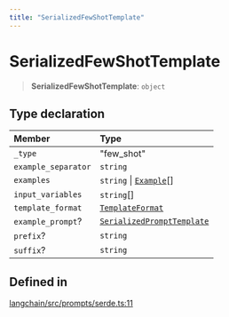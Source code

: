 ```yaml
---
title: "SerializedFewShotTemplate"
---
```


# SerializedFewShotTemplate

> **SerializedFewShotTemplate**: `object`

## Type declaration

| Member              | Type                                                      |
| :------------------ | :-------------------------------------------------------- |
| `_type`             | "few_shot"                                                |
| `example_separator` | `string`                                                  |
| `examples`          | `string` \| [`Example`](../../schema/types/Example.md)[]  |
| `input_variables`   | `string`[]                                                |
| `template_format`   | [`TemplateFormat`](TemplateFormat.md)                     |
| `example_prompt`?   | [`SerializedPromptTemplate`](SerializedPromptTemplate.md) |
| `prefix`?           | `string`                                                  |
| `suffix`?           | `string`                                                  |

## Defined in

[langchain/src/prompts/serde.ts:11](https://github.com/hwchase17/langchainjs/blob/ddf2996/langchain/src/prompts/serde.ts#L11)

